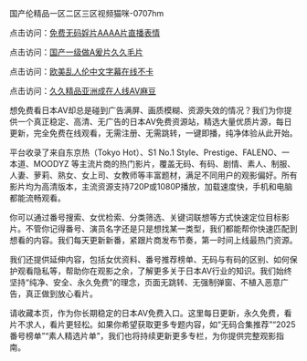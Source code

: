 国产伦精品一区二区三区视频猫咪-0707hm


点击访问：<a href="https://rtj-3zo.pages.dev/">免费无码婬片AAAA片直播表情</a>

点击访问：<a href="https://vassv.pages.dev/">国产一级做A爰片久久毛片</a>

点击访问：<a href="https://gda-c7m.pages.dev/">欧美乱人伦中文字幕在线不卡</a>

点击访问：<a href="https://cfad.pages.dev/">久久精品亚洲成在人线AV麻豆</a>


想免费看日本AV却总是碰到广告满屏、画质模糊、资源失效的情况？我们为你提供一个真正稳定、高清、无广告的日本AV免费资源站，精选大量优质片源，每日更新，完全免费在线观看，无需注册、无需跳转，一键即播，纯净体验从此开始。

平台收录了来自东京热（Tokyo Hot）、S1 No.1 Style、Prestige、FALENO、一本道、MOODYZ 等主流片商的热门影片，覆盖无码、有码、剧情、素人、制服、人妻、萝莉、熟女、女上司、女教师等丰富题材，满足不同用户的观影偏好。所有影片均为高清版本，主流资源支持720P或1080P播放，加载速度快，手机和电脑都能流畅观看。

你可以通过番号搜索、女优检索、分类筛选、关键词联想等方式快速定位目标影片。不管你记得番号、演员名字还是只是想找某一类型，我们都能帮你快速匹配到想看的内容。我们每天更新新番，紧跟片商发布节奏，第一时间上线最热门资源。

我们还提供延伸内容，包括女优资料、番号推荐榜单、无码与有码的区别、如何保护观看隐私等，帮助你在观影之余，了解更多关于日本AV行业的知识。我们始终坚持“纯净、安全、永久免费”的理念，页面无跳转、无强制弹窗、不植入恶意广告，真正做到放心看片。

请收藏本页，作为你长期稳定的日本AV免费入口。这里每日更新，永久免费，看片不求人，看片更轻松。如果你希望获取更多专题内容，如“无码合集推荐”“2025番号榜单”“素人精选片单”，我们也将持续更新更多专栏，为你提供完整观影指南。

<span style="display:none;">[Canonical link](https://github.com/dd54045/55023 ）</span>
